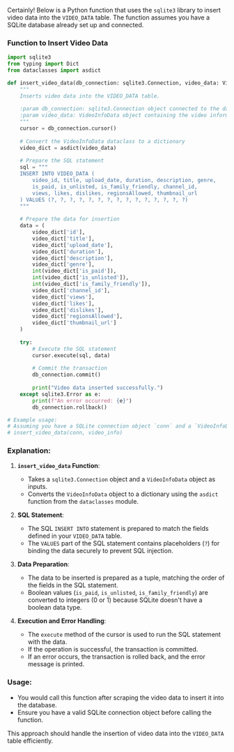 Certainly! Below is a Python function that uses the `sqlite3` library to insert video data into the `VIDEO_DATA` table. The function assumes you have a SQLite database already set up and connected.

### Function to Insert Video Data

```python
import sqlite3
from typing import Dict
from dataclasses import asdict

def insert_video_data(db_connection: sqlite3.Connection, video_data: VideoInfoData):
    """
    Inserts video data into the VIDEO_DATA table.
    
    :param db_connection: sqlite3.Connection object connected to the database.
    :param video_data: VideoInfoData object containing the video information to insert.
    """
    cursor = db_connection.cursor()
    
    # Convert the VideoInfoData dataclass to a dictionary
    video_dict = asdict(video_data)
    
    # Prepare the SQL statement
    sql = """
    INSERT INTO VIDEO_DATA (
        video_id, title, upload_date, duration, description, genre, 
        is_paid, is_unlisted, is_family_friendly, channel_id, 
        views, likes, dislikes, regionsAllowed, thumbnail_url
    ) VALUES (?, ?, ?, ?, ?, ?, ?, ?, ?, ?, ?, ?, ?, ?, ?)
    """
    
    # Prepare the data for insertion
    data = (
        video_dict['id'], 
        video_dict['title'], 
        video_dict['upload_date'], 
        video_dict['duration'], 
        video_dict['description'], 
        video_dict['genre'], 
        int(video_dict['is_paid']), 
        int(video_dict['is_unlisted']), 
        int(video_dict['is_family_friendly']), 
        video_dict['channel_id'], 
        video_dict['views'], 
        video_dict['likes'], 
        video_dict['dislikes'], 
        video_dict['regionsAllowed'], 
        video_dict['thumbnail_url']
    )
    
    try:
        # Execute the SQL statement
        cursor.execute(sql, data)
        
        # Commit the transaction
        db_connection.commit()
        
        print("Video data inserted successfully.")
    except sqlite3.Error as e:
        print(f"An error occurred: {e}")
        db_connection.rollback()

# Example usage:
# Assuming you have a SQLite connection object `conn` and a `VideoInfoData` object `video_info`
# insert_video_data(conn, video_info)
```

### Explanation:
1. **`insert_video_data` Function**:
   - Takes a `sqlite3.Connection` object and a `VideoInfoData` object as inputs.
   - Converts the `VideoInfoData` object to a dictionary using the `asdict` function from the `dataclasses` module.

2. **SQL Statement**:
   - The SQL `INSERT INTO` statement is prepared to match the fields defined in your `VIDEO_DATA` table.
   - The `VALUES` part of the SQL statement contains placeholders (`?`) for binding the data securely to prevent SQL injection.

3. **Data Preparation**:
   - The data to be inserted is prepared as a tuple, matching the order of the fields in the SQL statement.
   - Boolean values (`is_paid`, `is_unlisted`, `is_family_friendly`) are converted to integers (0 or 1) because SQLite doesn't have a boolean data type.

4. **Execution and Error Handling**:
   - The `execute` method of the cursor is used to run the SQL statement with the data.
   - If the operation is successful, the transaction is committed.
   - If an error occurs, the transaction is rolled back, and the error message is printed.

### Usage:
- You would call this function after scraping the video data to insert it into the database.
- Ensure you have a valid SQLite connection object before calling the function.

This approach should handle the insertion of video data into the `VIDEO_DATA` table efficiently.